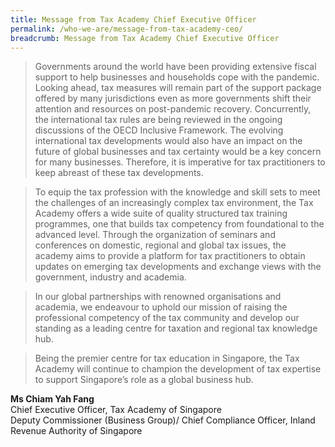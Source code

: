 ```yaml
---
title: Message from Tax Academy Chief Executive Officer
permalink: /who-we-are/message-from-tax-academy-ceo/
breadcrumb: Message from Tax Academy Chief Executive Officer
---
```

> Governments around the world have been providing extensive fiscal support to help businesses and households cope with the pandemic. Looking ahead, tax measures will remain part of the support package offered by many jurisdictions even as more governments shift their attention and resources on post-pandemic recovery. Concurrently, the international tax rules are being reviewed in the ongoing discussions of the OECD Inclusive Framework. The evolving international tax developments would also have an impact on the future of global businesses and tax certainty would be a key concern for many businesses. Therefore, it is imperative for tax practitioners to keep abreast of these tax developments.

> To equip the tax profession with the knowledge and skill sets to meet the challenges of an increasingly complex tax environment, the Tax Academy offers a wide suite of quality structured tax training programmes, one that builds tax competency from foundational to the advanced level. Through the organization of seminars and conferences on domestic, regional and global tax issues, the academy aims to provide a platform for tax practitioners to obtain updates on emerging tax developments and exchange views with the government, industry and academia.

> In our global partnerships with renowned organisations and academia, we endeavour to uphold our mission of raising the professional competency of the tax community and develop our standing as a leading centre for taxation and regional tax knowledge hub. 

> Being the premier centre for tax education in Singapore, the Tax Academy will continue to champion the development of tax expertise to support Singapore’s role as a global business hub. 


**Ms Chiam Yah Fang** <br>
Chief Executive Officer, Tax Academy of Singapore <br>
Deputy Commissioner (Business Group)/ Chief Compliance Officer, Inland Revenue Authority of Singapore <br>
